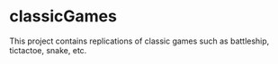 # classicGames
This project contains replications of classic games such as battleship, tictactoe, snake, etc.
